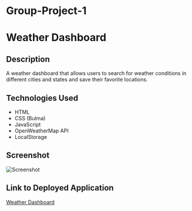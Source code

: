 # Group-Project-1

# Weather Dashboard

## Description
A weather dashboard that allows users to search for weather conditions in different cities and states and save their favorite locations.

## Technologies Used
- HTML
- CSS (Bulma)
- JavaScript
- OpenWeatherMap API
- LocalStorage

## Screenshot
![Screenshot](screenshot.png)

## Link to Deployed Application
[Weather Dashboard](https://your-github-username.github.io/Group-Project-1)